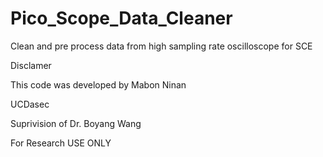 # Pico_Scope_Data_Cleaner
Clean and pre process data from high sampling rate oscilloscope for SCE

Disclamer

This code was developed by Mabon Ninan

UCDasec

Suprivision of Dr. Boyang Wang

For Research USE ONLY
